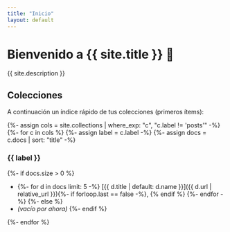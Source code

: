 ```yaml
---
title: "Inicio"
layout: default
---
```


# Bienvenido a {{ site.title }} 🌱

{{ site.description }}

## Colecciones
A continuación un índice rápido de tus colecciones (primeros ítems):

{%- assign cols = site.collections | where_exp: "c", "c.label != 'posts'" -%}
{%- for c in cols %}
  {%- assign label = c.label -%}
  {%- assign docs = c.docs | sort: "title" -%}
### {{ label }}
{%- if docs.size > 0 %}
- {%- for d in docs limit: 5 -%}
  [{{ d.title | default: d.name }}]({{ d.url | relative_url }}){%- if forloop.last == false -%}, {% endif %}
  {%- endfor -%}
{%- else %}
- *(vacío por ahora)*
{%- endif %}

{%- endfor %}
